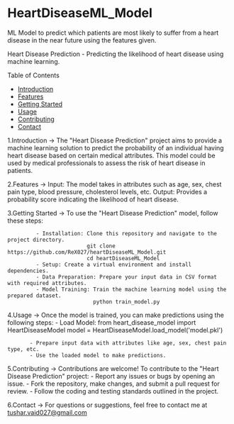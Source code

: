 # HeartDiseaseML_Model
ML Model to predict which patients are most likely to suffer from a heart disease in the near future using the features given.

Heart Disease Prediction -
Predicting the likelihood of heart disease using machine learning.

Table of Contents
 - [Introduction](#Introduction)
 - [Features](#features)
 - [Getting Started](#getting-started)
 - [Usage](#usage)
 - [Contributing](#contributing)
 - [Contact](#contact)

<a name="Introduction"></a>
1.Introduction -> The "Heart Disease Prediction" project aims to provide a machine learning solution to predict the probability of an individual having heart disease based on certain medical attributes. 
                  This model could be used by medical professionals to assess the risk of heart disease in patients.
                  
<a name="features"></a>
2.Features -> Input: The model takes in attributes such as age, sex, chest pain type, blood pressure, cholesterol levels, etc.
              Output: Provides a probability score indicating the likelihood of heart disease.
              
<a name="getting-started"></a>
3.Getting Started -> To use the "Heart Disease Prediction" model, follow these steps:

             - Installation: Clone this repository and navigate to the project directory.
                             git clone https://github.com/ReX027/heartDiseaseML_Model.git
                             cd heartDiseaseML_Model
             - Setup: Create a virtual environment and install dependencies.
             - Data Preparation: Prepare your input data in CSV format with required attributes.
             - Model Training: Train the machine learning model using the prepared dataset.
                               python train_model.py
                                       
<a name="usage"></a>
4.Usage -> Once the model is trained, you can make predictions using the following steps:
           - Load Model: 
                       from heart_disease_model import HeartDiseaseModel
                       model = HeartDiseaseModel.load_model('model.pkl')

           - Prepare input data with attributes like age, sex, chest pain type, etc.
           - Use the loaded model to make predictions.
           
<a name="contributing"></a>
5.Contributing -> Contributions are welcome! To contribute to the "Heart Disease Prediction" project:
                  - Report any issues or bugs by opening an issue.
                  - Fork the repository, make changes, and submit a pull request for review.
                  - Follow the coding and testing standards outlined in the project.
                  
<a name="contact"></a>
6.Contact -> For questions or suggestions, feel free to contact me at tushar.vaid027@gmail.com
